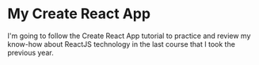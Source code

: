 # My Create React App

I'm going to follow the Create React App tutorial to practice and review my know-how about ReactJS technology in the last course that I took the previous year.
